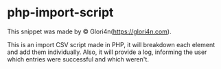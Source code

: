 # php-import-script

This snippet was made by © Glori4n(https://glori4n.com).

This is an import CSV script made in PHP, it will breakdown each element and add them individually.
Also, it will provide a log, informing the user which entries were successful and which weren't.

